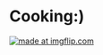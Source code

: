 # Cooking:)

<a href="https://imgflip.com/i/90aomg"><img src="https://i.imgflip.com/90aomg.jpg" title="made at imgflip.com"/></div> 
